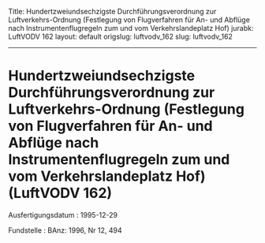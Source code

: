Title: Hundertzweiundsechzigste Durchführungsverordnung zur Luftverkehrs-Ordnung (Festlegung
  von Flugverfahren für An- und Abflüge nach Instrumentenflugregeln zum und vom Verkehrslandeplatz
  Hof)
jurabk: LuftVODV 162
layout: default
origslug: luftvodv_162
slug: luftvodv_162

---

# Hundertzweiundsechzigste Durchführungsverordnung zur Luftverkehrs-Ordnung (Festlegung von Flugverfahren für An- und Abflüge nach Instrumentenflugregeln zum und vom Verkehrslandeplatz Hof) (LuftVODV 162)

Ausfertigungsdatum
:   1995-12-29

Fundstelle
:   BAnz: 1996, Nr 12, 494

